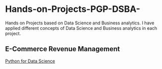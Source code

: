 # Hands-on-Projects-PGP-DSBA-
Hands on Projects based on Data Science and Business analytics.
I have applied different concepts of Data Science and Business analytics in each project.
## E-Commerce Revenue Management
[Python for Data Science](https://github.com/PraveenSharma12/Hands-on-Projects-PGP-DSBA-/tree/main/1-Python%20For%20Data%20Science)
